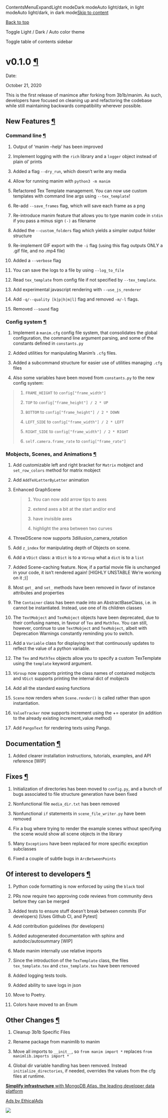 ContentsMenuExpandLight modeDark modeAuto light/dark, in light modeAuto light/dark, in dark mode[Skip to content](https://docs.manim.community/en/stable/changelog/0.1.0-changelog.html#furo-main-content)

[Back to top](https://docs.manim.community/en/stable/changelog/0.1.0-changelog.html#)

Toggle Light / Dark / Auto color theme

Toggle table of contents sidebar

# v0.1.0 [¶](https://docs.manim.community/en/stable/changelog/0.1.0-changelog.html\#v0-1-0 "Link to this heading")

Date:

October 21, 2020

This is the first release of manimce after forking from 3b1b/manim. As such,
developers have focused on cleaning up and refactoring the codebase while still
maintaining backwards compatibility wherever possible.

## New Features [¶](https://docs.manim.community/en/stable/changelog/0.1.0-changelog.html\#new-features "Link to this heading")

### Command line [¶](https://docs.manim.community/en/stable/changelog/0.1.0-changelog.html\#command-line "Link to this heading")

01. Output of ‘manim –help’ has been improved

02. Implement logging with the `rich` library and a `logger` object instead of plain ol’ prints

03. Added a flag `--dry_run`, which doesn’t write any media

04. Allow for running manim with `python3 -m manim`

05. Refactored Tex Template management. You can now use custom templates with command line args using `--tex_template`!

06. Re-add `--save_frames` flag, which will save each frame as a png

07. Re-introduce manim feature that allows you to type manim code in `stdin` if you pass a minus sign `(-)` as filename

08. Added the `--custom_folders` flag which yields a simpler output folder structure

09. Re-implement GIF export with the `-i` flag (using this flag outputs ONLY a .gif file, and no .mp4 file)

10. Added a `--verbose` flag

11. You can save the logs to a file by using `--log_to_file`

12. Read `tex_template` from config file if not specified by `--tex_template`.

13. Add experimental javascript rendering with `--use_js_renderer`

14. Add `-q/--quality [k|p|h|m|l]` flag and removed `-m/-l` flags.

15. Removed `--sound` flag


### Config system [¶](https://docs.manim.community/en/stable/changelog/0.1.0-changelog.html\#config-system "Link to this heading")

1. Implement a `manim.cfg` config file system, that consolidates the global configuration, the command line argument parsing, and some of the constants defined in `constants.py`

2. Added utilities for manipulating Manim’s `.cfg` files.

3. Added a subcommand structure for easier use of utilities managing `.cfg` files

4. Also some variables have been moved from `constants.py` to the new config system:


> 1. `FRAME_HEIGHT` to `config["frame_width"]`
>
> 2. `TOP` to `config["frame_height"] / 2 * UP`
>
> 3. `BOTTOM` to `config["frame_height"] / 2 * DOWN`
>
> 4. `LEFT_SIDE` to `config["frame_width"] / 2 * LEFT`
>
> 5. `RIGHT_SIDE` to `config["frame_width"] / 2 * RIGHT`
>
> 6. `self.camera.frame_rate` to `config["frame_rate"]`


### Mobjects, Scenes, and Animations [¶](https://docs.manim.community/en/stable/changelog/0.1.0-changelog.html\#mobjects-scenes-and-animations "Link to this heading")

01. Add customizable left and right bracket for `Matrix` mobject and `set_row_colors` method for matrix mobject

02. Add `AddTeXLetterByLetter` animation

03. Enhanced GraphScene


    > 1. You can now add arrow tips to axes
    >
    > 2. extend axes a bit at the start and/or end
    >
    > 3. have invisible axes
    >
    > 4. highlight the area between two curves

04. ThreeDScene now supports 3dillusion\_camera\_rotation

05. Add `z_index` for manipulating depth of Objects on scene.

06. Add a `VDict` class: a `VDict` is to a `VGroup` what a `dict` is to a `list`

07. Added Scene-caching feature. Now, if a partial movie file is unchanged in your code, it isn’t rendered again! \[HIGHLY UNSTABLE We’re working on it ;)\]

08. Most `get_` and `set_` methods have been removed in favor of instance attributes and properties

09. The `Container` class has been made into an AbstractBaseClass, i.e. in cannot be instantiated. Instead, use one of its children classes

10. The `TextMobject` and `TexMobject` objects have been deprecated, due to their confusing names, in favour of `Tex` and `MathTex`. You can still, however, continue to use `TextMobject` and `TexMobject`, albeit with Deprecation Warnings constantly reminding you to switch.

11. Add a `Variable` class for displaying text that continuously updates to reflect the value of a python variable.

12. The `Tex` and `MathTex` objects allow you to specify a custom TexTemplate using the `template` keyword argument.

13. `VGroup` now supports printing the class names of contained mobjects and `VDict` supports printing the internal dict of mobjects

14. Add all the standard easing functions

15. `Scene` now renders when `Scene.render()` is called rather than upon instantiation.

16. `ValueTracker` now supports increment using the += operator (in addition to the already existing increment\_value method)

17. Add `PangoText` for rendering texts using Pango.


## Documentation [¶](https://docs.manim.community/en/stable/changelog/0.1.0-changelog.html\#documentation "Link to this heading")

1. Added clearer installation instructions, tutorials, examples, and API reference \[WIP\]


## Fixes [¶](https://docs.manim.community/en/stable/changelog/0.1.0-changelog.html\#fixes "Link to this heading")

1. Initialization of directories has been moved to `config.py`, and a bunch of bugs associated to file structure generation have been fixed

2. Nonfunctional file `media_dir.txt` has been removed

3. Nonfunctional `if` statements in `scene_file_writer.py` have been removed

4. Fix a bug where trying to render the example scenes without specifying the scene would show all scene objects in the library

5. Many `Exceptions` have been replaced for more specific exception subclasses

6. Fixed a couple of subtle bugs in `ArcBetweenPoints`


## Of interest to developers [¶](https://docs.manim.community/en/stable/changelog/0.1.0-changelog.html\#of-interest-to-developers "Link to this heading")

01. Python code formatting is now enforced by using the `black` tool

02. PRs now require two approving code reviews from community devs before they can be merged

03. Added tests to ensure stuff doesn’t break between commits (For developers) \[Uses Github CI, and Pytest\]

04. Add contribution guidelines (for developers)

05. Added autogenerated documentation with sphinx and autodoc/autosummary \[WIP\]

06. Made manim internally use relative imports

07. Since the introduction of the `TexTemplate` class, the files `tex_template.tex` and `ctex_template.tex` have been removed

08. Added logging tests tools.

09. Added ability to save logs in json

10. Move to Poetry.

11. Colors have moved to an Enum


## Other Changes [¶](https://docs.manim.community/en/stable/changelog/0.1.0-changelog.html\#other-changes "Link to this heading")

1. Cleanup 3b1b Specific Files

2. Rename package from manimlib to manim

3. Move all imports to `__init__`, so `from manim import *` replaces `from manimlib.imports import *`

4. Global dir variable handling has been removed. Instead `initialize_directories`, if needed, overrides the values from the cfg files at runtime.


[**Simplify infrastructure** with MongoDB Atlas, the leading developer data platform](https://server.ethicalads.io/proxy/click/8268/019600e7-1c16-7260-9199-341ea9ebef17/)

[Ads by EthicalAds](https://www.ethicalads.io/advertisers/?ref=ea-text)

![](https://server.ethicalads.io/proxy/view/8268/019600e7-1c16-7260-9199-341ea9ebef17/)
